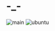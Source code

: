 # -_-
![main](https://github.com/Nmanny/dz/actions/workflows/main.yml/badge.svg)
![ubuntu](https://github.com/Nmanny/dz/actions/workflows/ubuntu.yml/badge.svg)
